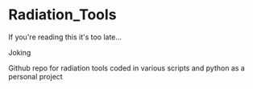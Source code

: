 # Radiation_Tools
If you're reading this it's too late...

Joking

Github repo for radiation tools coded in various scripts and python as a personal project
